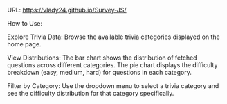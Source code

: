 URL: https://vlady24.github.io/Survey-JS/

How to Use:

Explore Trivia Data:
Browse the available trivia categories displayed on the home page.

View Distributions:
The bar chart shows the distribution of fetched questions across different categories.
The pie chart displays the difficulty breakdown (easy, medium, hard) for questions in each category.

Filter by Category:
Use the dropdown menu to select a trivia category and see the difficulty distribution for that category specifically.